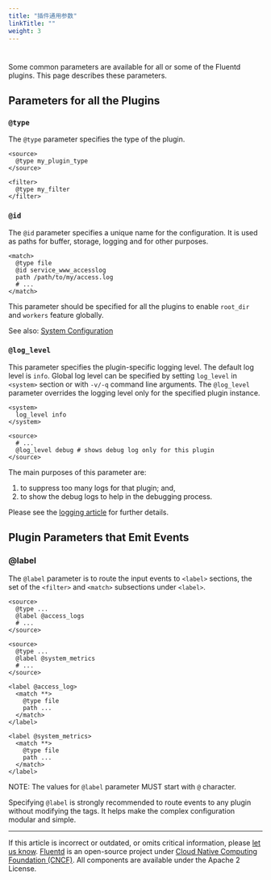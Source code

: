 ```yaml
---
title: "插件通用参数"
linkTitle: ""
weight: 3
---
```


#

Some common parameters are available for all or some of the Fluentd plugins.
This page describes these parameters.

## Parameters for all the Plugins

### `@type`

The `@type` parameter specifies the type of the plugin.

```
<source>
  @type my_plugin_type
</source>

<filter>
  @type my_filter
</filter>
```

### `@id`

The `@id` parameter specifies a unique name for the configuration. It is used as
paths for buffer, storage, logging and for other purposes.

```
<match>
  @type file
  @id service_www_accesslog
  path /path/to/my/access.log
  # ...
</match>
```

This parameter should be specified for all the plugins to enable `root_dir` and
`workers` feature globally.

See also: [System Configuration](/deployment/system-config.md)

### `@log_level`

This parameter specifies the plugin-specific logging level. The default log
level is `info`. Global log level can be specified by setting `log_level` in
`<system>` section or with `-v/-q` command line arguments. The `@log_level`
parameter overrides the logging level only for the specified plugin instance.

```
<system>
  log_level info
</system>

<source>
  # ...
  @log_level debug # shows debug log only for this plugin
</source>
```

The main purposes of this parameter are:

1. to suppress too many logs for that plugin; and,
2. to show the debug logs to help in the debugging process.

Please see the [logging article](/deployment/logging.md) for further details.

## Plugin Parameters that Emit Events

### @label

The `@label` parameter is to route the input events to `<label>` sections, the
set of the `<filter>` and `<match>` subsections under `<label>`.

```
<source>
  @type ...
  @label @access_logs
  # ...
</source>

<source>
  @type ...
  @label @system_metrics
  # ...
</source>

<label @access_log>
  <match **>
    @type file
    path ...
  </match>
</label>

<label @system_metrics>
  <match **>
    @type file
    path ...
  </match>
</label>
```

NOTE: The values for `@label` parameter MUST start with `@` character.

Specifying `@label` is strongly recommended to route events to any plugin
without modifying the tags. It helps make the complex configuration modular and
simple.

---

If this article is incorrect or outdated, or omits critical information, please
[let us know](https://github.com/fluent/fluentd-docs-gitbook/issues?state=open).
[Fluentd](http://www.fluentd.org/) is an open-source project under [Cloud Native
Computing Foundation (CNCF)](https://cncf.io/). All components are available
under the Apache 2 License.
